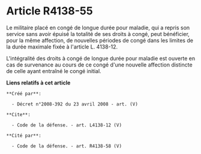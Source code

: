 # Article R4138-55

Le militaire placé en congé de longue durée pour maladie, qui a repris son service sans avoir épuisé la totalité de ses
droits à congé, peut bénéficier, pour la même affection, de nouvelles périodes de congé dans les limites de la durée maximale
fixée à l'article L. 4138-12.

L'intégralité des droits à congé de longue durée pour maladie est ouverte en cas de survenance au cours de ce congé d'une
nouvelle affection distincte de celle ayant entraîné le congé initial.

**Liens relatifs à cet article**

	**Créé par**:

	  - Décret n°2008-392 du 23 avril 2008 - art. (V)

	**Cite**:

	  - Code de la défense. - art. L4138-12 (V)

	**Cité par**:

	  - Code de la défense. - art. R4138-58 (V)
